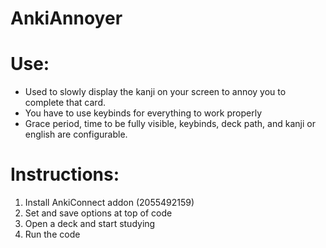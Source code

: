 # AnkiAnnoyer

# Use:
- Used to slowly display the kanji on your screen to annoy you to complete that card.
- You have to use keybinds for everything to work properly
- Grace period, time to be fully visible, keybinds, deck path, and kanji or english are configurable.

# Instructions:
1. Install AnkiConnect addon (2055492159)
2. Set and save options at top of code
3. Open a deck and start studying
4. Run the code
